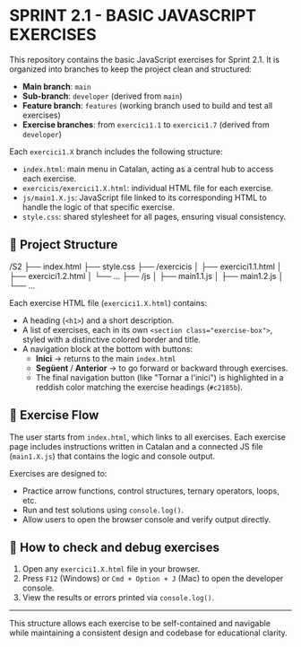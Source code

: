 # SPRINT 2.1 - BASIC JAVASCRIPT EXERCISES

This repository contains the basic JavaScript exercises for Sprint 2.1. It is organized into branches to keep the project clean and structured:

- **Main branch**: `main`  
- **Sub-branch**: `developer` (derived from `main`)  
- **Feature branch**: `features` (working branch used to build and test all exercises)  
- **Exercise branches**: from `exercici1.1` to `exercici1.7` (derived from `developer`)

Each `exercici1.X` branch includes the following structure:
- `index.html`: main menu in Catalan, acting as a central hub to access each exercise.
- `exercicis/exercici1.X.html`: individual HTML file for each exercise.
- `js/main1.X.js`: JavaScript file linked to its corresponding HTML to handle the logic of that specific exercise.
- `style.css`: shared stylesheet for all pages, ensuring visual consistency.

## 📂 Project Structure

/S2
├── index.html
├── style.css
├── /exercicis
│ ├── exercici1.1.html
│ ├── exercici1.2.html
│ └── ...
├── /js
│ ├── main1.1.js
│ ├── main1.2.js
│ └── ...


Each exercise HTML file (`exercici1.X.html`) contains:

- A heading (`<h1>`) and a short description.
- A list of exercises, each in its own `<section class="exercise-box">`, styled with a distinctive colored border and title.
- A navigation block at the bottom with buttons:
  - **Inici** → returns to the main `index.html`
  - **Següent** / **Anterior** → to go forward or backward through exercises.
  - The final navigation button (like "Tornar a l'inici") is highlighted in a reddish color matching the exercise headings (`#c2185b`).

## 🚀 Exercise Flow

The user starts from `index.html`, which links to all exercises. Each exercise page includes instructions written in Catalan and a connected JS file (`main1.X.js`) that contains the logic and console output.

Exercises are designed to:
- Practice arrow functions, control structures, ternary operators, loops, etc.
- Run and test solutions using `console.log()`.
- Allow users to open the browser console and verify output directly.

## 🔎 How to check and debug exercises

1. Open any `exercici1.X.html` file in your browser.
2. Press `F12` (Windows) or `Cmd + Option + J` (Mac) to open the developer console.
3. View the results or errors printed via `console.log()`.

---

This structure allows each exercise to be self-contained and navigable while maintaining a consistent design and codebase for educational clarity.
